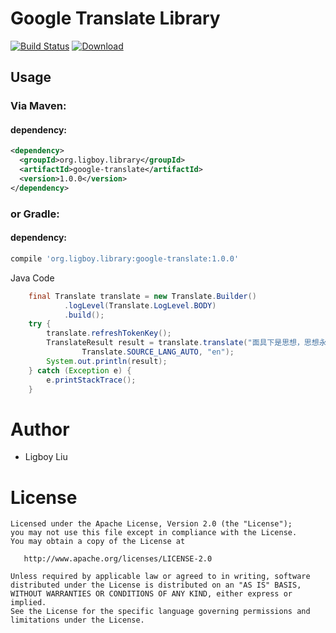 Google Translate Library
======================
[![Build Status](https://travis-ci.org/ligboy/google-translate.svg?branch=master)](https://travis-ci.org/ligboy/google-translate)
[![Download](https://api.bintray.com/packages/ligboy/maven/google-translate/images/download.svg)](https://bintray.com/ligboy/maven/google-translate/_latestVersion)

Usage
-------
### Via Maven:
#### dependency:
```xml
<dependency>
  <groupId>org.ligboy.library</groupId>
  <artifactId>google-translate</artifactId>
  <version>1.0.0</version>
</dependency>
```
### or Gradle:
#### dependency:
```groovy
compile 'org.ligboy.library:google-translate:1.0.0'
```
Java Code

```java
    final Translate translate = new Translate.Builder()
            .logLevel(Translate.LogLevel.BODY)
            .build();
    try {
        translate.refreshTokenKey();
        TranslateResult result = translate.translate("面具下是思想，思想永不惧怕子弹。",
                Translate.SOURCE_LANG_AUTO, "en");
        System.out.println(result);
    } catch (Exception e) {
        e.printStackTrace();
    }
```
Author
=======
 * Ligboy Liu

License
=======
    Licensed under the Apache License, Version 2.0 (the "License");
    you may not use this file except in compliance with the License.
    You may obtain a copy of the License at

       http://www.apache.org/licenses/LICENSE-2.0

    Unless required by applicable law or agreed to in writing, software
    distributed under the License is distributed on an "AS IS" BASIS,
    WITHOUT WARRANTIES OR CONDITIONS OF ANY KIND, either express or implied.
    See the License for the specific language governing permissions and
    limitations under the License.